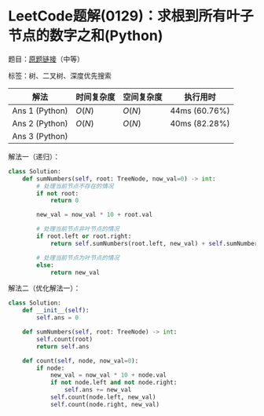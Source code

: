 # LeetCode题解(0129)：求根到所有叶子节点的数字之和(Python)

题目：[原题链接](https://leetcode-cn.com/problems/sum-root-to-leaf-numbers/)（中等）

标签：树、二叉树、深度优先搜索

| 解法           | 时间复杂度 | 空间复杂度 | 执行用时      |
| -------------- | ---------- | ---------- | ------------- |
| Ans 1 (Python) | $O(N)$     | $O(N)$     | 44ms (60.76%) |
| Ans 2 (Python) | $O(N)$     | $O(N)$     | 40ms (82.28%) |
| Ans 3 (Python) |            |            |               |

解法一（递归）：

```python
class Solution:
    def sumNumbers(self, root: TreeNode, now_val=0) -> int:
        # 处理当前节点不存在的情况
        if not root:
            return 0

        new_val = now_val * 10 + root.val

        # 处理当前节点非叶节点的情况
        if root.left or root.right:
            return self.sumNumbers(root.left, new_val) + self.sumNumbers(root.right, new_val)

        # 处理当前节点为叶节点的情况
        else:
            return new_val
```

解法二（优化解法一）：

```python
class Solution:
    def __init__(self):
        self.ans = 0

    def sumNumbers(self, root: TreeNode) -> int:
        self.count(root)
        return self.ans

    def count(self, node, now_val=0):
        if node:
            new_val = now_val * 10 + node.val
            if not node.left and not node.right:
                self.ans += new_val
            self.count(node.left, new_val)
            self.count(node.right, new_val)
```